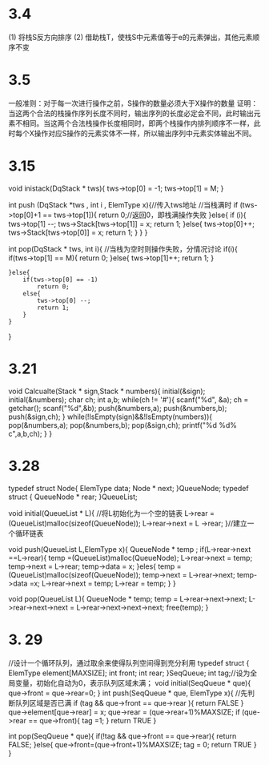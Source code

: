 # 3.4
(1)
将栈S反方向排序
(2)
借助栈T，使栈S中元素值等于e的元素弹出，其他元素顺序不变

# 3.5
一般准则：对于每一次进行操作之前，S操作的数量必须大于X操作的数量
证明：当这两个合法的栈操作序列长度不同时，输出序列的长度必定会不同，此时输出元素不相同。当这两个合法栈操作长度相同时，即两个栈操作内排列顺序不一样，此时每个X操作对应S操作的元素实体不一样，所以输出序列中元素实体输出不同。

# 3.15
void inistack(DqStack * tws){
    tws->top[0] = -1;
    tws->top[1] = M;
}

int  push (DqStack *tws , int i , ElemType x){//传入tws地址
    //当栈满时
    if (tws->top[0]+1 == tws->top[1]){
        return 0;//返回0，即栈满操作失败
    }else{
        if (i){
            tws->top[1] --;
            tws->Stack[tws->top[1]] = x;
            return 1;
        }else{
            tws->top[0]++;
            tws->Stack[tws->top[0]] = x;
            return 1;
        }
    }
}


int pop(DqStack * tws, int i){
    //当栈为空时则操作失败，分情况讨论
    if(i){
        if(tws->top[1] == M){
            return 0;
        }else{
            tws->top[1]++;
            return 1;
        }

    }else{
        if(tws->top[0] == -1)
            return 0;
        else{
            tws->top[0] --;
            return 1;
        }
    }
}


# 3.21
void Calcualte(Stack * sign,Stack * numbers){
    initial(&sign);
    initial(&numbers);
    char ch;
    int a,b;
    while(ch != '#'){
        scanf("%d", &a);
        ch = getchar();
        scanf("%d",&b);
        push(&numbers,a);
        push(&numbers,b);
        push(&sign,ch);
    }
    while(!IsEmpty(sign)&&!IsEmpty(numbers)){
        pop(&numbers,a);
        pop(&numbers,b);
        pop(&sign,ch);
        printf("%d %d% c",a,b,ch);
    }
}
# 3.28
typedef struct Node{
    ElemType data;
    Node * next;
}QueueNode;
typedef struct {
    QueueNode * rear;
}QueueList;

void initial(QueueList * L){
    //将L初始化为一个空的链表
    L->rear = (QueueList)malloc(sizeof(QueueNode));
    L->rear->next = L ->rear;
}//建立一个循环链表

void push(QueueList L,ElemType x){
    QueueNode * temp ;
    if(L->rear->next ==L->rear){
        temp =(QueueList)malloc(QueueNode);
        L->rear->next = temp;
        temp->next = L->rear;
        temp->data = x;
    }eles{
        temp =(QueueList)malloc(sizeof(QueueNode));
        temp->next = L->rear->next;
        temp->data =x;
        L->rear->next = temp;
        L->rear = temp;
    }
}

void pop(QueueList L){
    QueueNode * temp;
    temp = L->rear->next->next;
    L->rear->next->next = L->rear->next->next->next;
    free(temp);
}

# 3. 29
//设计一个循环队列，通过取余来使得队列空间得到充分利用
typedef struct {
    ElemType element[MAXSIZE];
    int front;
    int rear;
}SeqQueue;
int tag;//设为全局变量，初始化自动为0，表示队列区域未满；
void initial(SeqQueue * que){
    que->front = que->rear=0;
}
int push(SeqQueue * que, ElemType x){
    //先判断队列区域是否已满
    if (tag && que->front == que->rear ){
        return FALSE
    }
    que->element[que->rear] = x;
    que->rear = (que->rear+1)%MAXSIZE;
    if (que->rear == que->front){
        tag =1;
    }
    return TRUE
}

int pop(SeqQueue * que){
    if(!tag && que->front == que->rear){
        return FALSE;
    }else{
        que->front=(que->front+1)%MAXSIZE;
        tag = 0;
        return TRUE
    }
}
